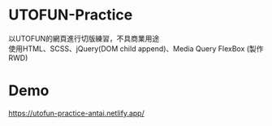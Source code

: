 # UTOFUN-Practice
以UTOFUN的網頁進行切版練習，不具商業用途   
使用HTML、SCSS、jQuery(DOM child append)、Media Query FlexBox (製作RWD)   
# Demo
https://utofun-practice-antai.netlify.app/   

